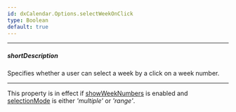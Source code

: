 ```yaml
---
id: dxCalendar.Options.selectWeekOnClick
type: Boolean
default: true
---
```

---
##### shortDescription
Specifies whether a user can select a week by a click on a week number.

---
This property is in effect if [showWeekNumbers](/Documentation/ApiReference/UI_Components/dxCalendar/Configuration/#showWeekNumbers) is enabled and [selectionMode](/Documentation/ApiReference/UI_Components/dxCalendar/Configuration/#selectionMode) is either *'multiple'* or *'range'*. 